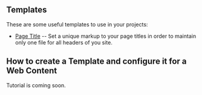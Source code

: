## Templates

These are some useful templates to use in your projects:

* [Page Title]() -- Set a unique markup to your page titles in order to maintain only one file for all headers of you site.

## How to create a Template and configure it for a Web Content

Tutorial is coming soon.
